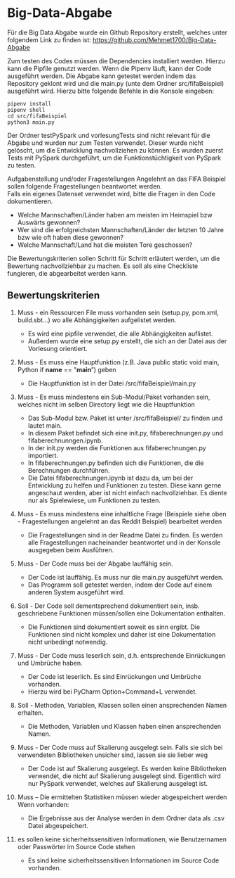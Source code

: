 # Big-Data-Abgabe

Für die Big Data Abgabe wurde ein Github Repository erstellt, welches unter folgendem Link zu finden ist:
https://github.com/Mehmet1700/Big-Data-Abgabe

Zum testen des Codes müssen die Dependencies installiert werden. Hierzu kann die Pipfile genutzt werden. Wenn die Pipenv läuft, kann der Code ausgeführt werden.
Die Abgabe kann getestet werden indem das Repository geklont wird und die main.py (unte dem Ordner src/fifaBeispiel) ausgeführt wird.
Hierzu bitte folgende Befehle in die Konsole eingeben:

```
pipenv install
pipenv shell
cd src/fifaBeispiel
python3 main.py
```


Der Ordner testPySpark und vorlesungTests sind nicht relevant für die Abgabe und wurden nur zum Testen verwendet.
Dieser wurde nicht gelöscht, um die Entwicklung nachvollziehen zu können.
Es wurden zuerst Tests mit PySpark durchgeführt, um die Funktionstüchtigkeit von PySpark zu testen.


Aufgabenstellung und/oder Fragestellungen
Angelehnt an das FIFA Beispiel sollen folgende Fragestellungen beantwortet werden.  
Falls ein eigenes Datenset verwendet wird, bitte die Fragen in den Code dokumentieren.

* Welche Mannschaften/Länder haben am meisten im Heimspiel bzw Auswärts gewonnen?
* Wer sind die erfolgreichsten Mannschaften/Länder der letzten 10 Jahre bzw wie oft haben diese gewonnen?
* Welche Mannschaft/Land hat die meisten Tore geschossen?

Die Bewertungskriterien sollen Schritt für Schritt erläutert werden, um die Bewertung nachvollziehbar zu machen.
Es soll als eine Checkliste fungieren, die abgearbeitet werden kann.

## Bewertungskriterien

1. Muss - ein Ressourcen File muss vorhanden sein (setup.py, pom.xml, build.sbt...) wo alle
   Abhängigkeiten aufgelistet werden.
    * Es wird eine pipfile verwendet, die alle Abhängigkeiten auflistet.
    * Außerdem wurde eine setup.py erstellt, die sich an der Datei aus der Vorlesung orientiert.

2. Muss - Es muss eine Hauptfunktion (z.B. Java public static void main, Python if
   __name__ == "__main__”) geben
    * Die Hauptfunktion ist in der Datei /src/fifaBeispiel/main.py
   

3. Muss - Es muss mindestens ein Sub-Modul/Paket vorhanden sein, welches nicht im
   selben Directory liegt wie die Hauptfunktion
    * Das Sub-Modul bzw. Paket ist unter /src/fifaBeispiel/ zu finden und lautet main.
    * In diesem Paket befindet sich eine init.py, fifaberechnungen.py und fifaberechnunngen.ipynb.
    * In der init.py werden die Funktionen aus fifaberechnungen.py importiert.
    * In fifaberechnungen.py befinden sich die Funktionen, die die Berechnungen durchführen.
    * Die Datei fifaberechnungen.ipynb ist dazu da, um bei der Entwicklung zu helfen und Funktionen zu testen. Diese kann gerne angeschaut werden, aber ist nicht einfach nachvollziehbar. Es diente nur als Spielewiese, um Funktionen zu testen.


4. Muss - Es muss mindestens eine inhaltliche Frage (Beispiele siehe oben -
   Fragestellungen angelehnt an das Reddit Beispiel) bearbeitet werden
    * Die Fragestellungen sind in der Readme Datei zu finden. Es werden alle Fragestellungen nacheinander beantwortet und in der Konsole ausgegeben beim Ausführen.


5. Muss - Der Code muss bei der Abgabe lauffähig sein.
    * Der Code ist lauffähig. Es muss nur die main.py ausgeführt werden.
    * Das Programm soll getestet werden, indem der Code auf einem anderen System ausgeführt wird.


6. Soll - Der Code soll dementsprechend dokumentiert sein, insb. geschriebene Funktionen
   müssen/sollen eine Dokumentation enthalten.
    * Die Funktionen sind dokumentiert soweit es sinn ergibt. Die Funktionen sind nicht komplex und daher ist eine Dokumentation nicht unbedingt notwendig.


7. Muss - Der Code muss leserlich sein, d.h. entsprechende Einrückungen und Umbrüche
   haben.
   * Der Code ist leserlich. Es sind Einrückungen und Umbrüche vorhanden. 
   * Hierzu wird bei PyCharm Option+Command+L verwendet.


8. Soll - Methoden, Variablen, Klassen sollen einen ansprechenden Namen erhalten.
   * Die Methoden, Variablen und Klassen haben einen ansprechenden Namen.
   

9. Muss - Der Code muss auf Skalierung ausgelegt sein. Falls sie sich bei verwendeten
   Bibliotheken unsicher sind, lassen sie sie lieber weg
   * Der Code ist auf Skalierung ausgelegt. Es werden keine Bibliotheken verwendet, die nicht auf Skalierung ausgelegt sind. Eigentlich wird nur PySpark verwendet, welches auf Skalierung ausgelegt ist.


10. Muss – Die ermittelten Statistiken müssen wieder abgespeichert werden
    Wenn vorhanden:
    * Die Ergebnisse aus der Analyse werden in dem Ordner data als .csv Datei abgespeichert.


11. es sollen keine sicherheitssensitiven Informationen, wie Benutzernamen oder
    Passwörter im Source Code stehen
    * Es sind keine sicherheitssensitiven Informationen im Source Code vorhanden.